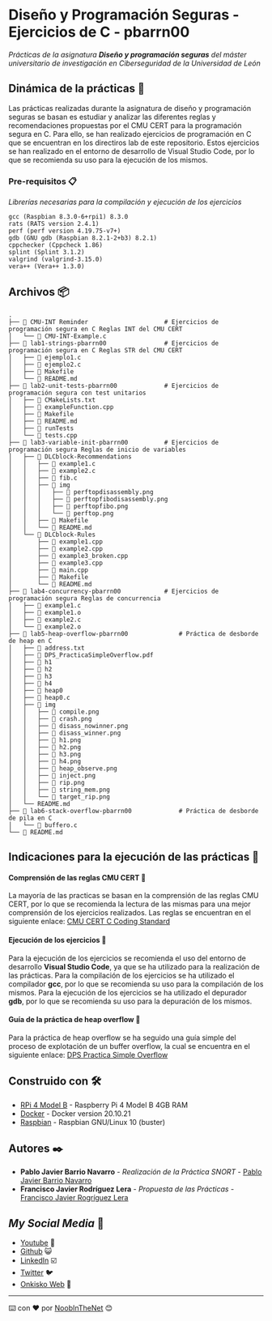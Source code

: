 # Diseño y Programación Seguras - Ejercicios de C - pbarrn00

_Prácticas de la asignatura **Diseño y programación seguras** del máster universitario de investigación en Ciberseguridad de la Universidad de León_

## Dinámica de la prácticas 🚀

Las prácticas realizadas durante la asignatura de diseño y programación seguras se basan es estudiar y analizar las diferentes reglas y recomendaciones propuestas por el CMU CERT para la programación segura en C. Para ello, se han realizado ejercicios de programación en C que se encuentran en los directiros lab de este repositorio. Estos ejercicios se han realizado en el entorno de desarrollo de Visual Studio Code, por lo que se recomienda su uso para la ejecución de los mismos.

### Pre-requisitos 📋

_Librerías necesarias para la compilación y ejecución de los ejercicios_

```
gcc (Raspbian 8.3.0-6+rpi1) 8.3.0
rats (RATS version 2.4.1)
perf (perf version 4.19.75-v7+)
gdb (GNU gdb (Raspbian 8.2.1-2+b3) 8.2.1)
cppchecker (Cppcheck 1.86)
splint (Splint 3.1.2)
valgrind (valgrind-3.15.0)
vera++ (Vera++ 1.3.0)
```

## Archivos 📦

```
.
├── 📂 CMU-INT Reminder                     # Ejercicios de programación segura en C Reglas INT del CMU CERT
│   └── 📄 CMU-INT-Example.c
├── 📂 lab1-strings-pbarrn00                # Ejercicios de programación segura en C Reglas STR del CMU CERT
│   ├── 📄 ejemplo1.c
│   ├── 📄 ejemplo2.c
│   ├── 📄 Makefile
│   └── 📄 README.md
├── 📂 lab2-unit-tests-pbarrn00             # Ejercicios de programación segura con test unitarios
│   ├── 📄 CMakeLists.txt
│   ├── 📄 exampleFunction.cpp
│   ├── 📄 Makefile
│   ├── 📄 README.md
│   ├── 📄 runTests
│   └── 📄 tests.cpp
├── 📂 lab3-variable-init-pbarrn00          # Ejercicios de programación segura Reglas de inicio de variables
│   ├── 📂 DLCblock-Recommendations
│   │   ├── 📄 example1.c
│   │   ├── 📄 example2.c
│   │   ├── 📄 fib.c
│   │   ├── 📂 img
│   │   │   ├── 📸 perftopdisassembly.png
│   │   │   ├── 📸 perftopfibodisassembly.png
│   │   │   ├── 📸 perftopfibo.png
│   │   │   └── 📸 perftop.png
│   │   ├── 📄 Makefile
│   │   └── 📄 README.md
│   └── 📂 DLCblock-Rules
│       ├── 📄 example1.cpp
│       ├── 📄 example2.cpp
│       ├── 📄 example3_broken.cpp
│       ├── 📄 example3.cpp
│       ├── 📄 main.cpp
│       ├── 📄 Makefile
│       └── 📄 README.md
├── 📂 lab4-concurrency-pbarrn00            # Ejercicios de programación segura Reglas de concurrencia
│   ├── 📄 example1.c
│   ├── 📄 example1.o
│   ├── 📄 example2.c
│   └── 📄 example2.o
├── 📂 lab5-heap-overflow-pbarrn00              # Práctica de desborde de heap en C
│   ├── 📄 address.txt
│   ├── 📄 DPS_PracticaSimpleOverflow.pdf
│   ├── 📄 h1
│   ├── 📄 h2
│   ├── 📄 h3
│   ├── 📄 h4
│   ├── 📄 heap0
│   ├── 📄 heap0.c
│   ├── 📂 img
│   │   ├── 📸 compile.png
│   │   ├── 📸 crash.png
│   │   ├── 📸 disass_nowinner.png
│   │   ├── 📸 disass_winner.png
│   │   ├── 📸 h1.png
│   │   ├── 📸 h2.png
│   │   ├── 📸 h3.png
│   │   ├── 📸 h4.png
│   │   ├── 📸 heap_observe.png
│   │   ├── 📸 inject.png
│   │   ├── 📸 rip.png
│   │   ├── 📸 string_mem.png
│   │   └── 📸 target_rip.png
│   └── README.md
├── 📂 lab6-stack-overflow-pbarrn00             # Práctica de desborde de pila en C
│   └── 📄 buffero.c
└── 📄 README.md
```
## Indicaciones para la ejecución de las prácticas 📖

#### Comprensión de las reglas CMU CERT 📱
La mayoría de las practicas se basan en la comprensión de las reglas CMU CERT, por lo que se recomienda la lectura de las mismas para una mejor comprensión de los ejercicios realizados. Las reglas se encuentran en el siguiente enlace: [CMU CERT C Coding Standard](https://wiki.sei.cmu.edu/confluence/display/c/SEI+CERT+C+Coding+Standard)

#### Ejecución de los ejercicios 📱
Para la ejecución de los ejercicios se recomienda el uso del entorno de desarrollo **Visual Studio Code**, ya que se ha utilizado para la realización de las prácticas. Para la compilación de los ejercicios se ha utilizado el compilador **gcc**, por lo que se recomienda su uso para la compilación de los mismos. Para la ejecución de los ejercicios se ha utilizado el depurador **gdb**, por lo que se recomienda su uso para la depuración de los mismos.

#### Guía de la práctica de heap overflow 📱
Para la práctica de heap overflow se ha seguido una guía simple del proceso de explotación de un buffer overflow, la cual se encuentra en el siguiente enlace: [DPS Practica Simple Overflow](https://samsclass.info/127/proj/p7-heap0.htm)

## Construido con 🛠️

* [RPi 4 Model B](https://www.amazon.es/NinkBox-Actualizada-Alimentación-Interruptor-Ventilador/dp/B07ZV9C6QF) - Raspberry Pi 4 Model B 4GB RAM
* [Docker](https://docs.docker.com/engine/release-notes/) - Docker version 20.10.21
* [Raspbian](https://releases.ubuntu.com/22.04/) - Raspbian GNU/Linux 10 (buster)


## Autores ✒️


* **Pablo Javier Barrio Navarro** - *Realización de la Práctica SNORT* - [Pablo Javier Barrio Navarro](https://github.com/pbarrn00) 
* **Francisco Javier Rodríguez Lera** - *Propuesta de las Prácticas* - [Francisco Javier Rogríguez Lera](https://github.com/fjrodl)

## _My Social Media_ 🔗

* [Youtube](https://www.youtube.com/channel/UC5waeaJaVlue9qGkHp4557Q)  📢
* [Github](https://github.com/pbarrn00) 😺
* [LinkedIn](https://github.com/pbarrn00) ☑️
* [Twitter](https://twitter.com/pablosky157) 🐦
* [Onkisko Web](https://onkisko.es/) 📰



---
⌨️ con ❤️ por [NoobInTheNet](https://github.com/pbarrn00) 😊